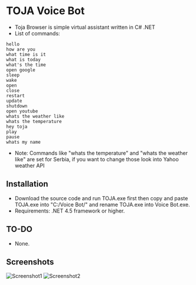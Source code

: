 # TOJA Voice Bot

  * Toja Browser is simple virtual assistant written in C# .NET
  * List of commands:
  ```
  hello
  how are you
  what time is it
  what is today
  what's the time
  open google
  sleep
  wake
  open
  close
  restart
  update
  shutdown
  open youtube
  whats the weather like
  whats the temperature
  hey toja
  play
  pause
  whats my name
  ```
  
  * Note: Commands like "whats the temperature" and "whats the weather like" are set for Serbia, if you want to change those look into Yahoo weather API
  
## Installation

  * Download the source code and run TOJA.exe first then copy and paste TOJA.exe into "C:/Voice Bot/" and rename TOJA.exe into Voice Bot.exe.
  * Requirements: .NET 4.5 framework or higher.
  
## TO-DO

  * None.
  
## Screenshots

![Screenshot1](https://preview.ibb.co/hyex4p/screen1.png)
![Screenshot2](https://image.ibb.co/nefbx9/screen2.png)
